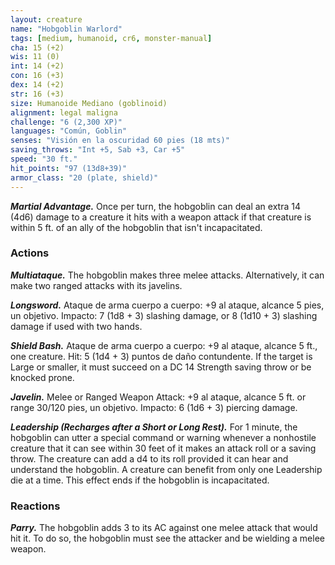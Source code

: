 ```yaml
---
layout: creature
name: "Hobgoblin Warlord"
tags: [medium, humanoid, cr6, monster-manual]
cha: 15 (+2)
wis: 11 (0)
int: 14 (+2)
con: 16 (+3)
dex: 14 (+2)
str: 16 (+3)
size: Humanoide Mediano (goblinoid)
alignment: legal maligna
challenge: "6 (2,300 XP)"
languages: "Común, Goblin"
senses: "Visión en la oscuridad 60 pies (18 mts)"
saving_throws: "Int +5, Sab +3, Car +5"
speed: "30 ft."
hit_points: "97 (13d8+39)"
armor_class: "20 (plate, shield)"
---
```


***Martial Advantage.*** Once per turn, the hobgoblin can deal an extra 14 (4d6) damage to a creature it hits with a weapon attack if that creature is within 5 ft. of an ally of the hobgoblin that isn't incapacitated.

### Actions

***Multiataque.*** The hobgoblin makes three melee attacks. Alternatively, it can make two ranged attacks with its javelins.

***Longsword.*** Ataque de arma cuerpo a cuerpo: +9 al ataque, alcance 5 pies, un objetivo. Impacto: 7 (1d8 + 3) slashing damage, or 8 (1d10 + 3) slashing damage if used with two hands.

***Shield Bash.*** Ataque de arma cuerpo a cuerpo: +9 al ataque, alcance 5 ft., one creature. Hit: 5 (1d4 + 3) puntos de daño contundente. If the target is Large or smaller, it must succeed on a DC 14 Strength saving throw or be knocked prone.

***Javelin.*** Melee or Ranged Weapon Attack: +9 al ataque, alcance 5 ft. or range 30/120 pies, un objetivo. Impacto: 6 (1d6 + 3) piercing damage.

***Leadership (Recharges after a Short or Long Rest).*** For 1 minute, the hobgoblin can utter a special command or warning whenever a nonhostile creature that it can see within 30 feet of it makes an attack roll or a saving throw. The creature can add a d4 to its roll provided it can hear and understand the hobgoblin. A creature can benefit from only one Leadership die at a time. This effect ends if the hobgoblin is incapacitated.

### Reactions

***Parry.*** The hobgoblin adds 3 to its AC against one melee attack that would hit it. To do so, the hobgoblin must see the attacker and be wielding a melee weapon.
